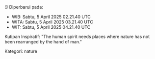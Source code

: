⏰ Diperbarui pada:
- WIB: Sabtu, 5 April 2025 02.21.40 UTC
- WITA: Sabtu, 5 April 2025 03.21.40 UTC
- WIT: Sabtu, 5 April 2025 04.21.40 UTC

Kutipan Inspiratif:
"The human spirit needs places where nature has not been rearranged by the hand of man."


Kategori: nature

